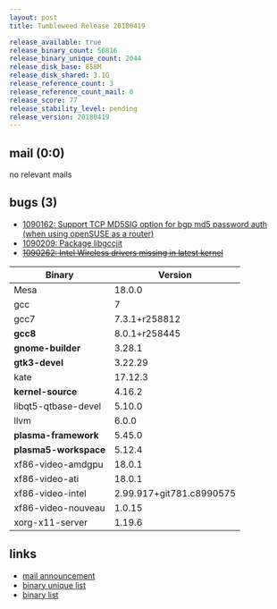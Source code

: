 ```yaml
---
layout: post
title: Tumbleweed Release 20180419

release_available: true
release_binary_count: 56816
release_binary_unique_count: 2044
release_disk_base: 858M
release_disk_shared: 3.1G
release_reference_count: 3
release_reference_count_mail: 0
release_score: 77
release_stability_level: pending
release_version: 20180419
---
```


## mail (0:0)

no relevant mails

## bugs (3)

<!--more-->

- [1090162: Support TCP MD5SIG option for bgp md5 password auth (when using openSUSE as a router)](https://bugzilla.opensuse.org/show_bug.cgi?id=1090162)
- [1090209: Package libgccjit](https://bugzilla.opensuse.org/show_bug.cgi?id=1090209)
- ~~[1090262: Intel Wireless drivers missing in latest kernel](https://bugzilla.opensuse.org/show_bug.cgi?id=1090262)~~

Binary | Version
--- | ---
Mesa | 18.0.0
gcc | 7
gcc7 | 7.3.1+r258812
**gcc8** | 8.0.1+r258445
**gnome-builder** | 3.28.1
**gtk3-devel** | 3.22.29
kate | 17.12.3
**kernel-source** | 4.16.2
libqt5-qtbase-devel | 5.10.0
llvm | 6.0.0
**plasma-framework** | 5.45.0
**plasma5-workspace** | 5.12.4
xf86-video-amdgpu | 18.0.1
xf86-video-ati | 18.0.1
xf86-video-intel | 2.99.917+git781.c8990575
xf86-video-nouveau | 1.0.15
xorg-x11-server | 1.19.6

## links

- [mail announcement](https://lists.opensuse.org/opensuse-factory/2018-04/msg00745.html)
- [binary unique list](http://download.tumbleweed.boombatower.com/20180419/rpm.unique.list)
- [binary list](http://download.tumbleweed.boombatower.com/20180419/rpm.list)
